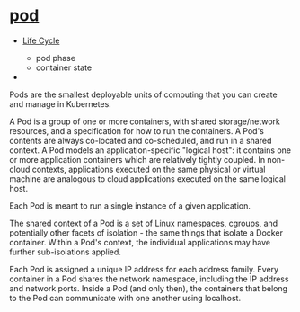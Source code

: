 # [pod](https://kubernetes.io/docs/concepts/workloads/pods/)

- [Life Cycle](https://kubernetes.io/docs/concepts/workloads/pods/pod-lifecycle/)
    - pod phase
    - container state
    
- 

Pods are the smallest deployable units of computing that you can create and manage in Kubernetes.

A Pod is a group of one or more containers, with shared storage/network resources, and a specification for how to run the containers.
A Pod's contents are always co-located and co-scheduled, and run in a shared context. 
A Pod models an application-specific "logical host": it contains one or more application containers which are 
relatively tightly coupled. In non-cloud contexts, applications executed on the same physical or virtual machine
are analogous to cloud applications executed on the same logical host.

Each Pod is meant to run a single instance of a given application. 

The shared context of a Pod is a set of Linux namespaces, cgroups, and potentially other facets of isolation - 
the same things that isolate a Docker container. Within a Pod's context, the individual applications may have further sub-isolations applied.

Each Pod is assigned a unique IP address for each address family. Every container in a Pod shares the network namespace, including the IP address and 
network ports. Inside a Pod (and only then), the containers that belong to the Pod can communicate with one another using localhost. 
